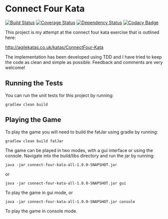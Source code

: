 # Connect Four Kata

[![Build Status](https://travis-ci.org/michaelruocco/connect-four-kata.svg?branch=master)](https://travis-ci.org/michaelruocco/connect-four-kata)
[![Coverage Status](https://coveralls.io/repos/github/michaelruocco/connect-four-kata/badge.svg?branch=master)](https://coveralls.io/github/michaelruocco/connect-four-kata?branch=master)
[![Dependency Status](https://www.versioneye.com/user/projects/571b82c6fcd19a00518565e8/badge.svg?style=flat)](https://www.versioneye.com/user/projects/571b82c6fcd19a00518565e8)
[![Codacy Badge](https://api.codacy.com/project/badge/Grade/adef6c908cd1464d8374d9ade10736d5)](https://www.codacy.com/app/michael-ruocco/connect-four-kata?utm_source=github.com&amp;utm_medium=referral&amp;utm_content=michaelruocco/connect-four-kata&amp;utm_campaign=Badge_Grade)

This project is my attempt at the connect four kata exercise that is outlined here:

http://agilekatas.co.uk/katas/ConnectFour-Kata

The implementation has been developed using TDD and I have tried to keep the code as clean and simple as possible. Feedback and comments are very welcome!

## Running the Tests

You can run the unit tests for this project by running:

```
gradlew clean build
```

## Playing the Game

To play the game you will need to build the fatJar using gradle by running:

```
gradlew clean build fatJar
```

The game can be played in two modes, with a gui interface or using the console.
Navigate into the build/libs directory and run the jar by running:

```
java -jar connect-four-kata-all-1.0.0-SNAPSHOT.jar
```

or

```
java -jar connect-four-kata-all-1.0.0-SNAPSHOT.jar gui
```

To play the game in gui mode, or

```
java -jar connect-four-kata-all-1.0.0-SNAPSHOT.jar console
```

To play the game in console mode.